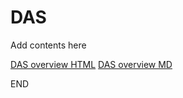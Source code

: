 # DAS

Add contents here

[DAS overview HTML](html/das-overview.html)
[DAS overview MD](markdown/das-overview.md)

END
